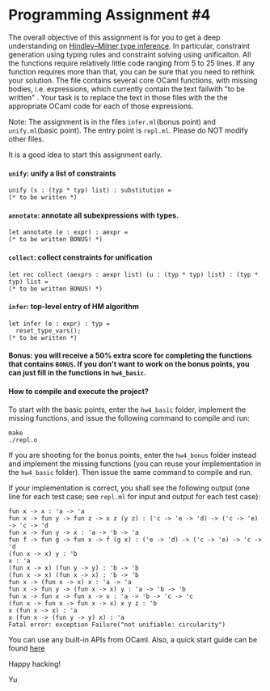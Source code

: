# Programming Assignment #4


The overall objective of this assignment is for you to get a deep understanding on [Hindley–Milner type inference](https://en.wikipedia.org/wiki/Hindley%E2%80%93Milner_type_system). In particular, constraint generation using typing rules and constraint solving using unificaiton. All the functions require relatively little code ranging from 5 to 25 lines. If any function requires more than that, you can be sure that you need to rethink your solution. The file contains several core OCaml functions, with missing bodies, i.e. expressions, which currently contain the text failwith "to be written" . Your task is to replace the text in those files with the the appropriate OCaml code for each of those expressions.

Note: The assignment is in the files `infer.ml`(bonus point) and `unify.ml`(basic point). The entry point is `repl.ml`. Please do NOT modify other files.

It is a good idea to start this assignment early.


#### `unify`: unify a list of constraints 
```
unify (s : (typ * typ) list) : substitution =
(* to be written *)
```


#### `annotate`: annotate all subexpressions with types.
```
let annotate (e : expr) : aexpr =
(* to be written BONUS! *)
```

#### `collect`: collect constraints for unification
```
let rec collect (aexprs : aexpr list) (u : (typ * typ) list) : (typ * typ) list =
(* to be written BONUS! *)
```

#### `infer`: top-level entry of HM algorithm
```
let infer (e : expr) : typ =
  reset_type_vars();
(* to be written *)
```

#### Bonus: you will receive a 50% extra score for completing the functions that contains `BONUS`. If you don't want to work on the bonus points, you can just fill in the functions in `hw4_basic`.

#### How to compile and execute the project?

To start with the basic points, enter the `hw4_basic` folder, implement the missing functions, and issue the following command to compile and run:

```
make
./repl.o
```

If you are shooting for the bonus points, enter the `hw4_bonus` folder instead and implement the missing functions (you can reuse your implementation in the `hw4_basic` folder). Then issue the same command to compile and run. 

If your implementation is correct, you shall see the following output (one line for each test case; see `repl.ml` for input and output for each test case):

```
fun x -> x : 'a -> 'a
fun x -> fun y -> fun z -> x z (y z) : ('c -> 'e -> 'd) -> ('c -> 'e) -> 'c -> 'd
fun x -> fun y -> x : 'a -> 'b -> 'a
fun f -> fun g -> fun x -> f (g x) : ('e -> 'd) -> ('c -> 'e) -> 'c -> 'd
(fun x -> x) y : 'b
x : 'a
(fun x -> x) (fun y -> y) : 'b -> 'b
(fun x -> x) (fun x -> x) : 'b -> 'b
fun x -> (fun x -> x) x : 'a -> 'a
fun x -> fun y -> (fun x -> x) y : 'a -> 'b -> 'b
fun x -> fun x -> fun x -> x : 'a -> 'b -> 'c -> 'c
(fun x -> fun x -> fun x -> x) x y z : 'b
x (fun x -> x) : 'a
x (fun x -> (fun y -> y) x) : 'a
Fatal error: exception Failure("not unifiable: circularity")
```

You can use any built-in APIs from OCaml. Also, a quick start guide can be found [here](https://github.com/fredfeng/CS162/blob/master/sessions/CS162_Section_6.pdf)

Happy hacking!

Yu
